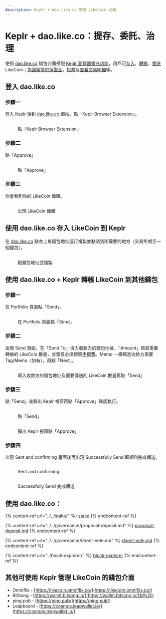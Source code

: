 ```yaml
---
description: Keplr + dao.like.co 管理 LikeCoin 必備
---
```


# Keplr + dao.like.co：提存、委託、治理

使用 [dao.like.co](https://dao.like.co/) 錢包介面搭配 [Keplr 瀏覽器擴充功能](how-to-install-keplr-extension.md)，用戶可[存入](dao.like.co.md#deposit-your-likecoin-via-dao.like.co-to-keplr)、[轉帳](dao.like.co.md#using-dao.like.co-+-keplr-to-send-likecoin-to-another-wallet)、[委託](../../stake/) LikeCoin；[為議案提供保證金](../../governance/proposal-deposit.md)，[投票](../../governance/direct-vote.md)及[查看交易明細](../block-explorer/dao.like.co.md)等。

## 登入 dao.like.co

### 步驟一

登入 Keplr 後到 [dao.like.co](https://dao.like.co/) 網站，點「Keplr Browser Extension」。

<figure><img src="../../../.gitbook/assets/Keplr + dao.like.co 1.png" alt=""><figcaption><p>點「Keplr Browser Extension」</p></figcaption></figure>

### 步驟二

點「Approve」

<figure><img src="../../../.gitbook/assets/Keplr + dao.like.co 2.png" alt=""><figcaption><p>點「Approve」</p></figcaption></figure>

### 步驟三

你會看到你的 LikeCoin 餘額。

<figure><img src="../../../.gitbook/assets/Keplr + dao.like.co 3.png" alt=""><figcaption><p>出現 LikeCoin 餘額</p></figcaption></figure>

## 使用 dao.like.co 存入 LikeCoin 到 Keplr <a href="#deposit-your-likecoin-via-dao.like.co-to-keplr" id="deposit-your-likecoin-via-dao.like.co-to-keplr"></a>

在 [dao.like.co](https://dao.like.co/) 點左上角錢包地址進行複製並黏貼到所需要的地方（交易所或另一個錢包）。

<figure><img src="../../../.gitbook/assets/Keplr deposit.png" alt=""><figcaption><p>點錢包地址並複製</p></figcaption></figure>

## 使用 dao.like.co + Keplr 轉帳 LikeCoin 到其他錢包 <a href="#using-dao.like.co-+-keplr-to-send-likecoin-to-another-wallet" id="using-dao.like.co-+-keplr-to-send-likecoin-to-another-wallet"></a>

### 步驟一

在 Portfolio 頁面點「Send」。

<figure><img src="../../../.gitbook/assets/Keplr Send 1.png" alt=""><figcaption><p>在 Portfolio 頁面點「Send」</p></figcaption></figure>

### 步驟二

出現 Send 頁面，在「Send To」填入收款方的錢包地址，「Amount」填寫需要轉帳的 LikeCoin 數量，並留意必須預留[手續費](../transaction-fee.md)。Memo 一欄填進收款方需要 Tag/Memo（如有），再點「Next」。

<figure><img src="../../../.gitbook/assets/Keplr Send 2.png" alt=""><figcaption><p>填入收款方的錢包地址及需要傳送的 LikeCoin 數量再點「Send」</p></figcaption></figure>

### 步驟三

點「Send」後彈出 Keplr 視窗再點「Approve」確認執行。

<figure><img src="../../../.gitbook/assets/Keplr Send 3.png" alt=""><figcaption><p>點「Send」</p></figcaption></figure>

<figure><img src="../../../.gitbook/assets/Keplr Send 4.png" alt=""><figcaption><p>彈出 Keplr 視窗點「Approve」</p></figcaption></figure>

### 步驟四

出現 Sent and confirming 畫面後再出現 Successfully Send 即順利完成傳送。

<div>

<figure><img src="../../../.gitbook/assets/Keplr Send 5.png" alt=""><figcaption><p>Sent and confirming</p></figcaption></figure>

 

<figure><img src="../../../.gitbook/assets/Keplr Send 6.png" alt=""><figcaption><p>Successfully Send 完成傳送</p></figcaption></figure>

</div>

## 使用 dao.like.co：

{% content-ref url="../../stake/" %}
[stake](../../stake/)
{% endcontent-ref %}

{% content-ref url="../../governance/proposal-deposit.md" %}
[proposal-deposit.md](../../governance/proposal-deposit.md)
{% endcontent-ref %}

{% content-ref url="../../governance/direct-vote.md" %}
[direct-vote.md](../../governance/direct-vote.md)
{% endcontent-ref %}

{% content-ref url="../block-explorer/" %}
[block-explorer](../block-explorer/)
{% endcontent-ref %}

## 其他可使用 Keplr 管理 LikeCoin 的錢包介面 <a href="#other-wallet-interface" id="other-wallet-interface"></a>

* Omniflix - [https://likecoin.omniflix.co/](https://likecoin.omniflix.co/)
* BitSong - [https://wallet.bitsong.io/](https://wallet.bitsong.io/)&#x20;
* ping.pub - [https://ping.pub/](https://ping.pub/)
* Leapboard - [https://cosmos.leapwallet.io/](https://cosmos.leapwallet.io/)
